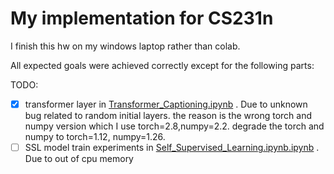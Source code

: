 # My implementation for CS231n

I finish this hw on my windows laptop rather than colab.

All expected goals were achieved correctly except for the following parts:

TODO:

- [X] transformer layer in [Transformer_Captioning.ipynb](assignments/assignment3/Transformer_Captioning.ipynb) . Due to unknown bug related to random initial layers.
  the reason is the wrong torch and numpy version which I use torch=2.8,numpy=2.2.
  degrade the torch and numpy to torch=1.12, numpy=1.26.
- [ ] SSL model train experiments in [Self_Supervised_Learning.ipynb.ipynb](assignments/assignment3/Self_Supervised_Learning.ipynb.ipynb) . Due to out of cpu memory
